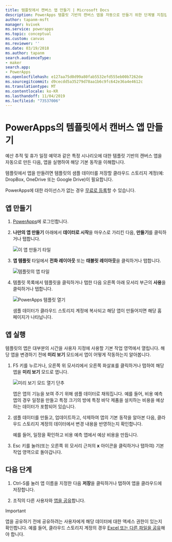 ```yaml
---
title: 템플릿에서 캔버스 앱 만들기 | Microsoft Docs
description: PowerApps 템플릿 기반의 캔버스 앱을 자동으로 만들기 위한 단계별 지침입니다.
author: tapanm-msft
manager: kvivek
ms.service: powerapps
ms.topic: conceptual
ms.custom: canvas
ms.reviewer: ''
ms.date: 03/19/2018
ms.author: tapanm
search.audienceType:
- maker
search.app:
- PowerApps
ms.openlocfilehash: e127aa75d0d99a80fab5532efd555eb00b7262de
ms.sourcegitcommit: d9cecdd5a35279d78aa1b6c9fc642e36a4e4612c
ms.translationtype: MT
ms.contentlocale: ko-KR
ms.lasthandoff: 11/04/2019
ms.locfileid: "73537006"
---
```

# <a name="create-a-canvas-app-from-a-template-in-powerapps"></a>PowerApps의 템플릿에서 캔버스 앱 만들기

예산 추적 및 휴가 일정 예약과 같은 특정 시나리오에 대한 템플릿 기반의 캔버스 앱을 자동으로 만든 다음, 앱을 실행하여 해당 기본 동작을 이해합니다.

템플릿에서 앱을 만들려면 템플릿의 샘플 데이터를 저장할 클라우드 스토리지 계정(예: DropBox, OneDrive 또는 Google Drive)이 필요합니다.

PowerApps에 대한 라이선스가 없는 경우 [무료로 등록](../signup-for-powerapps.md)할 수 있습니다.

## <a name="create-an-app"></a>앱 만들기

1. [PowerApps](https://make.powerapps.com?utm_source=padocs&utm_medium=linkinadoc&utm_campaign=referralsfromdoc)에 로그인합니다.

1. **나만의 앱 만들기** 아래에서 **데이터로 시작**을 마우스로 가리킨 다음, **만들기**를 클릭하거나 탭합니다.

    ![이 앱 만들기 타일](./media/get-started-test-drive/make-this-app.png)

1. **앱 템플릿** 타일에서 **전화 레이아웃** 또는 **태블릿 레이아웃**을 클릭하거나 탭합니다.

    ![템플릿의 앱 타일](./media/get-started-test-drive/template-tile.png)

4. 템플릿 목록에서 템플릿을 클릭하거나 탭한 다음 오른쪽 아래 모서리 부근의 **사용**을 클릭하거나 탭합니다.

    ![PowerApps 템플릿 열기](./media/get-started-test-drive/open-template.png)

    샘플 데이터가 클라우드 스토리지 계정에 복사되고 해당 앱이 만들어지면 해당 홈 페이지가 나타납니다.

## <a name="run-the-app"></a>앱 실행
템플릿의 앱은 대부분의 시간을 사용자 지정에 사용할 기본 작업 영역에서 열립니다. 해당 앱을 변경하기 전에 **미리 보기** 모드에서 앱이 어떻게 작동하는지 알아봅니다.

1. F5 키를 누르거나, 오른쪽 위 모서리에서 오른쪽 화살표를 클릭하거나 탭하여 해당 앱을 **미리 보기** 모드로 엽니다.

    ![미리 보기 모드 열기 단추](./media/get-started-test-drive/open-preview.png)

    앱은 앱의 기능을 보여 주기 위해 샘플 데이터로 채워집니다. 예를 들어, 비용 예측 앱의 경우 일정을 만들고 특정 크기의 방에 특정 바닥 제품을 설치하는 비용을 예상하는 데이터가 포함되어 있습니다.

4. 샘플 데이터를 만들고, 업데이트하고, 삭제하여 앱의 기본 동작을 알아본 다음, 클라우드 스토리지 계정의 데이터에서 변경 내용을 반영하는지 확인합니다.

    예를 들어, 일정을 확인하고 비용 예측 앱에서 예상 비용을 만듭니다.

5. Esc 키를 눌러(또는 오른쪽 위 모서리 근처의 **x** 아이콘을 클릭하거나 탭하여) 기본 작업 영역으로 돌아갑니다.

## <a name="next-steps"></a>다음 단계
1. Ctrl-S를 눌러 앱 이름을 지정한 다음 **저장**을 클릭하거나 탭하여 앱을 클라우드에 저장합니다.

1. 조직의 다른 사용자와 [앱을 공유](share-app.md)합니다.

> [!IMPORTANT]
> 앱을 공유하기 전에 공유하려는 사용자에게 해당 데이터에 대한 액세스 권한이 있는지 확인합니다. 예를 들어, 클라우드 스토리지 계정의 경우 [Excel 또는 다른 파일을 공유](share-app-data.md)해야 합니다.
